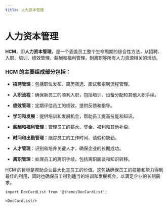 ```yaml
---
title: 人力资本管理
---
```


# 人力资本管理

**HCM**，即**人力资本管理**，是一个涵盖员工整个生命周期的综合性方法，从招聘、入职、培训、绩效管理、薪酬和福利管理，到离职等所有人力资源相关的活动。

### HCM 的主要组成部分包括：

- **招聘管理**：包括职位发布、简历筛选、面试和招聘流程管理。
  
- **入职流程**：确保新员工的顺利入职，包括培训、设备分配和其他入职手续。
  
- **绩效管理**：定期评估员工的绩效，提供反馈和指导。
  
- **学习和发展**：提供培训和发展机会，帮助员工提高技能和知识。
  
- **薪酬和福利管理**：管理员工的薪水、奖金、福利和其他补偿。
  
- **时间和出勤管理**：跟踪员工的工作时间、请假和缺勤。
  
- **人才管理**：识别和培养关键人才，确保企业的长期成功。
  
- **离职管理**：处理员工的离职手续，包括离职面谈和知识转移。

HCM 的目标是帮助企业最大化其员工的价值。这包括确保员工的技能和能力得到最佳的利用，同时也确保员工得到适当的培训和发展机会，以满足企业的长期需求。

```mdx-code-block
import DocCardList from '@theme/DocCardList';

<DocCardList/>
```